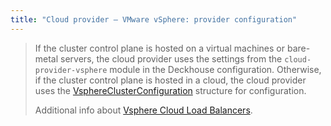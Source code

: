 ```yaml
---
title: "Cloud provider — VMware vSphere: provider configuration"
---
```


> If the cluster control plane is hosted on a virtual machines or bare-metal servers, the cloud provider uses the settings from the `cloud-provider-vsphere` module in the Deckhouse configuration. Otherwise, if the cluster control plane is hosted in a cloud, the cloud provider uses the [VsphereClusterConfiguration](#vsphereclusterconfiguration) structure for configuration.
> 
> Additional info about [Vsphere Cloud Load Balancers](https://github.com/kubernetes/cloud-provider-vsphere/tree/master/pkg/cloudprovider/vsphere/loadbalancer).

<!-- SCHEMA -->

